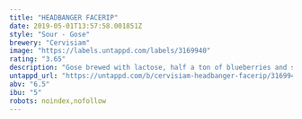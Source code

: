 ```yaml
---
title: "HEADBANGER FACERIP"
date: 2019-05-01T13:57:58.001851Z
style: "Sour - Gose"
brewery: "Cervisiam"
image: "https://labels.untappd.com/labels/3169940"
rating: "3.65"
description: "Gose brewed with lactose, half a ton of blueberries and sea salt "
untappd_url: "https://untappd.com/b/cervisiam-headbanger-facerip/3169940"
abv: "6.5"
ibu: "5"
robots: noindex,nofollow
---
```

